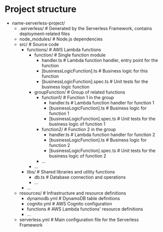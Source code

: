 # Project structure

- name-serverless-project/
  - .serverless/                            # Generated by the Serverless Framework, contains deployment-related files
  - node_modules/                           # Node.js dependencies
  - src/                                    # Source code
    - functions/                            # AWS Lambda functions
      - function/                           # Single function module
        - handler.ts                        # Lambda function handler, entry point for the function
        - [businessLogicFunction].ts        # Business logic for this function
        - [businessLogicFunction].spec.ts   # Unit tests for the business logic function
      - groupFunction/                      # Group of related functions
        - function1/                        # Function 1 in the group
          - handler.ts                      # Lambda function handler for function 1
          - [businessLogicFunction].ts      # Business logic for function 1
          - [businessLogicFunction].spec.ts # Unit tests for the business logic of function 1
        - function2/                        # Function 2 in the group
          - handler.ts                      # Lambda function handler for function 2
          - [businessLogicFunction].ts      # Business logic for function 2
          - [businessLogicFunction].spec.ts # Unit tests for the business logic of function 2
        - ...
      - ...
    - libs/                                 # Shared libraries and utility functions
      - db.ts                               # Database connection and operations
      - ...
    - ...
  - resources/                              # Infrastructure and resource definitions
    - dynamodb.yml                          # DynamoDB table definitions
    - cognito.yml                           # AWS Cognito configuration
    - functions                             # AWS Lambda functions' resource definitions
    - ...
  - serverless.yml                          # Main configuration file for the Serverless Framework
